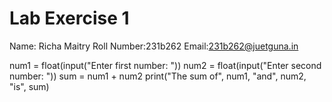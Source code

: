 # Lab Exercise 1
Name: Richa Maitry
Roll Number:231b262
Email:231b262@juetguna.in

num1 = float(input("Enter first number: "))
num2 = float(input("Enter second number: "))
sum = num1 + num2
print("The sum of", num1, "and", num2, "is", sum)




